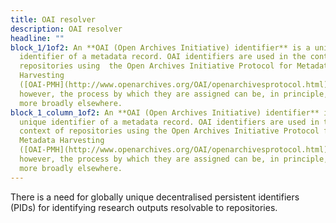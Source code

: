 ```yaml
---
title: OAI resolver
description: OAI resolver
headline: ""
block_1/1of2: An **OAI (Open Archives Initiative) identifier** is a unique
  identifier of a metadata record. OAI identifiers are used in the context of
  repositories using  the Open Archives Initiative Protocol for Metadata
  Harvesting
  ([OAI-PMH](http://www.openarchives.org/OAI/openarchivesprotocol.html)),
  however, the process by which they are assigned can be, in principle, used
  more broadly elsewhere.
block_1_column_1of2: An **OAI (Open Archives Initiative) identifier** is a
  unique identifier of a metadata record. OAI identifiers are used in the
  context of repositories using the Open Archives Initiative Protocol for
  Metadata Harvesting
  ([OAI-PMH](http://www.openarchives.org/OAI/openarchivesprotocol.html)),
  however, the process by which they are assigned can be, in principle, used
  more broadly elsewhere.
---
```

There is a need for globally unique decentralised persistent identifiers (PIDs) for identifying research outputs resolvable to repositories. 
